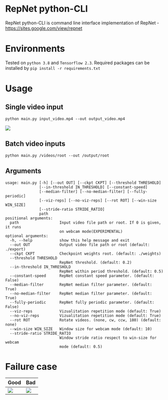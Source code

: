 # RepNet python-CLI
RepNet python-CLI is command line interface implementation of RepNet - https://sites.google.com/view/repnet

# Environments
Tested on `python 3.8` and `Tensorflow 2.3`.
Required packages can be installed by `pip install -r requirements.txt`

# Usage
## Single video input
```
python main.py input_video.mp4 --out output_video.mp4
```
<img src="https://github.com/JeiKeiLim/mygifcontainer/raw/master/repnet/Jongkuk_20190106_195325_SQUAT_10_10.gif" />

## Batch video inputs
```
python main.py /videos/root --out /output/root
```

## Arguments
```
usage: main.py [-h] [--out OUT] [--ckpt CKPT] [--threshold THRESHOLD]
               [--in-threshold IN_THRESHOLD] [--constant-speed]
               [--median-filter] [--no-median-filter] [--fully-periodic]
               [--viz-reps] [--no-viz-reps] [--rot ROT] [--win-size WIN_SIZE]
               [--stride-ratio STRIDE_RATIO]
               path
positional arguments:
  path                  Input video file path or root. If 0 is given, it runs
                        on webcam mode(EXPERIMENTAL)
optional arguments:
  -h, --help            show this help message and exit
  --out OUT             Output video file path or root (default: ./export)
  --ckpt CKPT           Checkpoint weights root. (default: ./weights)
  --threshold THRESHOLD
                        RepNet threshold. (default: 0.2)
  --in-threshold IN_THRESHOLD
                        RepNet within period threshold. (default: 0.5)
  --constant-speed      RepNet constant speed parameter. (default: False)
  --median-filter       RepNet median filter parameter. (default: True)
  --no-median-filter    RepNet median filter parameter. (default: True)
  --fully-periodic      RepNet fully periodic parameter. (default: False)
  --viz-reps            Vizualitation repetition mode (default: True)
  --no-viz-reps         Vizualitation repetition mode (default: True)
  --rot ROT             Rotate videos. (none, cw, ccw, 180) (default: none)
  --win-size WIN_SIZE   Window size for webcam mode (default: 10)
  --stride-ratio STRIDE_RATIO
                        Window stride ratio respect to win-size for webcam
                        mode (default: 0.5)
```

# Failure case
|Good|Bad|
|---|---|
|<img src="https://github.com/JeiKeiLim/mygifcontainer/raw/master/repnet/Jongkuk_20190106_200857_JUMPING_JACK_10_10.gif" />|<img src="https://github.com/JeiKeiLim/mygifcontainer/raw/master/repnet/Jongkuk_20190106_200857_LUNGE_10_08.gif" />|

